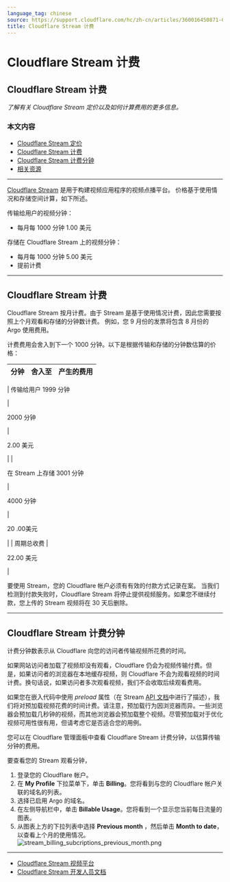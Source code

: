 ```yaml
---
language_tag: chinese
source: https://support.cloudflare.com/hc/zh-cn/articles/360016450871-Cloudflare-Stream-%E8%AE%A1%E8%B4%B9
title: Cloudflare Stream 计费
---
```


# Cloudflare Stream 计费

## Cloudflare Stream 计费

_了解有关 Cloudflare Stream 定价以及如何计算费用的更多信息。_

### 本文内容

-   [Cloudflare Stream 定价](https://support.cloudflare.com/hc/zh-cn/articles/360016450871-Cloudflare-Stream-%E8%AE%A1%E8%B4%B9#pricing)
-   [Cloudflare Stream 计费](https://support.cloudflare.com/hc/zh-cn/articles/360016450871-Cloudflare-Stream-%E8%AE%A1%E8%B4%B9#billing)
-   [Cloudflare Stream 计费分钟](https://support.cloudflare.com/hc/zh-cn/articles/360016450871-Cloudflare-Stream-%E8%AE%A1%E8%B4%B9#billable-minutes)
-   [相关资源](https://support.cloudflare.com/hc/zh-cn/articles/360016450871-Cloudflare-Stream-%E8%AE%A1%E8%B4%B9#related-resources)

___

[Cloudflare Stream](https://support.cloudflare.com/hc/en-us/articles/360017801091) 是用于构建视频应用程序的视频点播平台。 价格基于使用情况和存储空间计算，如下所述。

传输给用户的视频分钟：

-   每月每 1000 分钟 1.00 美元

存储在 Cloudflare Stream 上的视频分钟：

-   每月每 1000 分钟 5.00 美元
-   提前计费

___

## Cloudflare Stream 计费

Cloudflare Stream 按月计费。由于 Stream 是基于使用情况计费，因此您需要按照上个月观看和存储的分钟数计费。 例如，您 9 月份的发票将包含 8 月份的 Argo 使用费用。

计费费用会舍入到下一个 1000 分钟。以下是根据传输和存储的分钟数估算的价格：

| **分钟** | **舍入至** | **产生的费用** |
| --- | --- | --- |
| 
传输给用户 1999 分钟

 | 

2000 分钟

 | 

2.00 美元

 |
| 

在 Stream 上存储 3001 分钟

 | 

4000 分钟

 | 

20 .00美元

 |
| 周期总收费 | 

22.00 美元

 |

要使用 Stream，您的 Cloudflare 帐户必须有有效的付款方式记录在案。 当我们检测到付款失败时，Cloudflare Stream 将停止提供视频服务。如果您不继续付款，您上传的 Stream 视频将在 30 天后删除。

___

## Cloudflare Stream 计费分钟

计费分钟数表示从 Cloudflare 向您的访问者传输视频所花费的时间。

如果网站访问者加载了视频却没有观看，Cloudflare 仍会为视频传输付费。但是，如果访问者的浏览器在本地缓存视频，则 Cloudflare 不会为观看视频的时间计费。换句话说，如果访问者多次观看视频，我们不会收取后续观看费用。

如果您在嵌入代码中使用 _preload_ 属性（在 Stream [API 文档](https://developers.cloudflare.com/stream/video-playback/player-api/)中进行了描述），我们将对预加载视频花费的时间计费。请注意，预加载行为因浏览器而异。一些浏览器会预加载几秒钟的视频，而其他浏览器会预加载整个视频。尽管预加载对于优化视频可用性很有用，但请考虑它是否适合您的用例。

您可以在 Cloudflare 管理面板中查看 Cloudflare Stream 计费分钟，以估算传输分钟的费用。

要查看您的 Stream 观看分钟， 

1.  登录您的 Cloudflare 帐户。
2.  在 **My Profile** 下拉菜单下，单击 **Billing**。您将看到与您的 Cloudflare 帐户关联的域名的列表。
3.  选择已启用 Argo 的域名。
4.  在左侧导航栏中，单击 **Billable Usage**。您将看到一个显示您当前每日流量的图表。
5.  从图表上方的下拉列表中选择 **Previous month** ，然后单击 **Month to date**，以查看上个月的使用情况。![stream_billing_subcriptions_previous_month.png](/support/static/stream_billing_subcriptions_previous_month.png)

___

-   [Cloudflare Stream 视频平台](https://support.cloudflare.com/hc/en-us/articles/360017801091)
-   [Cloudflare Stream 开发人员文档](https://developers.cloudflare.com/stream/getting-started/)
